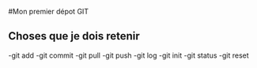#Mon premier dépot GIT
## Choses que je dois retenir
-git add
-git commit
-git pull
-git push
-git log
-git init
-git status
-git reset